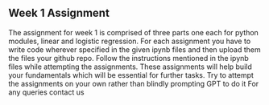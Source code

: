 ## Week 1 Assignment
The assignment for week 1 is comprised of three parts one each for python modules, linear and logistic regression.
For each assignment you have to write code wherever specified in the given ipynb files and then upload them the files your github repo.
Follow the instructions mentioned in the ipynb files while attempting the assignments.
These assignments will help build your fundamentals which will be essential for further tasks. Try to attempt the assignments on your own rather than blindly prompting GPT to do it
For any queries contact us 

